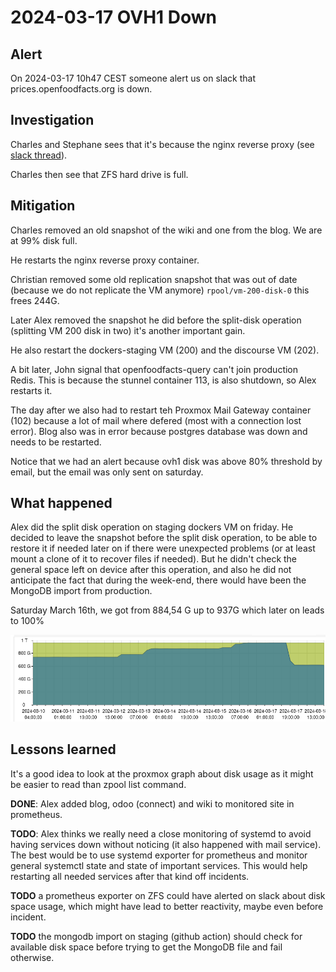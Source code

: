 # 2024-03-17 OVH1 Down

## Alert

On 2024-03-17 10h47 CEST someone alert us on slack that prices.openfoodfacts.org is down.

## Investigation

Charles and Stephane sees that it's because the nginx reverse proxy (see [slack thread](https://openfoodfacts.slack.com/archives/C1FPYCWM7/p1710679669777739)).

Charles then see that ZFS hard drive is full.

## Mitigation

Charles removed an old snapshot of the wiki and one from the blog. We are at 99% disk full.

He restarts the nginx reverse proxy container.

Christian removed some old replication snapshot that was out of date (because we do not replicate the VM anymore)  `rpool/vm-200-disk-0` this frees 244G.

Later Alex removed the snapshot he did before the split-disk operation (splitting VM 200 disk in two) it's another important gain.

He also restart the dockers-staging VM (200) and the discourse VM (202).

A bit later, John signal that openfoodfacts-query can't join production Redis. This is because the stunnel container 113, is also shutdown, so Alex restarts it.

The day after we also had to restart teh Proxmox Mail Gateway container (102) because a lot of mail where defered (most with a connection lost error).
Blog also was in error because postgres database was down and needs to be restarted.

Notice that we had an alert because ovh1 disk was above 80% threshold by email, but the email was only sent on saturday.

## What happened

Alex did the split disk operation on staging dockers VM on friday.
He decided to leave the snapshot before the split disk operation,
to be able to restore it if needed later on if there were unexpected problems
(or at least mount a clone of it to recover files if needed).
But he didn't check the general space left on device after this operation,
and also he did not anticipate the fact that during the week-end, there would have been the MongoDB import from production.

Saturday March 16th, we got from 884,54 G up to 937G which later on leads to 100%

![Evolution of zfs disk space over the week](./media/2024-03-18-ovh1-zfs-disk-space.png "Evolution of zfs disk space over the week")

## Lessons learned

It's a good idea to look at the proxmox graph about disk usage as it might be easier to read than zpool list command.

**DONE**: Alex added blog, odoo (connect) and wiki to monitored site in prometheus.

**TODO**: Alex thinks we really need a close monitoring of systemd to avoid having services down without noticing (it also happened with mail service).
The best would be to use systemd exporter for prometheus and monitor general systemctl state and state of important services. This would help restarting all needed services after that kind off incidents.

**TODO** a prometheus exporter on ZFS could have alerted on slack about disk space usage, which might have lead to better reactivity, maybe even before incident.

**TODO** the mongodb import on staging (github action) should check for available disk space before trying to get the MongoDB file and fail otherwise.